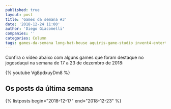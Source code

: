 ```yaml
---
published: true
layout: post
title: 'Games da semana #3'
date: '2018-12-24 11:00'
author: 'Diego Giacomelli'
companies: ''
categories: Column
tags: games-da-semana long-hat-house aquiris-game-studio invent4-entertainment imax-games arvore-immersive-experiencies lucas-rizzotto icon-games
---
```


Confira o vídeo abaixo com alguns games que foram destaque no jogosdaqui na semana de 17 a 23 de dezembro de 2018:

{% youtube Vg8pdxuyDm8 %}

## Os posts da última semana
{% listposts begin="2018-12-17" end="2018-12-23" %}